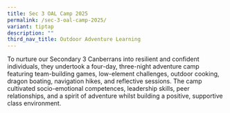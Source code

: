 ```yaml
---
title: Sec 3 OAL Camp 2025
permalink: /sec-3-oal-camp-2025/
variant: tiptap
description: ""
third_nav_title: Outdoor Adventure Learning
---
```

<p>To nurture our Secondary 3 Canberrans into resilient and confident individuals,
they undertook a four-day, three-night adventure camp featuring team-building
games, low-element challenges, outdoor cooking, dragon boating, navigation
hikes, and reflective sessions. The camp cultivated socio-emotional competences,
leadership skills, peer relationships, and a spirit of adventure whilst
building a positive, supportive class environment.</p>